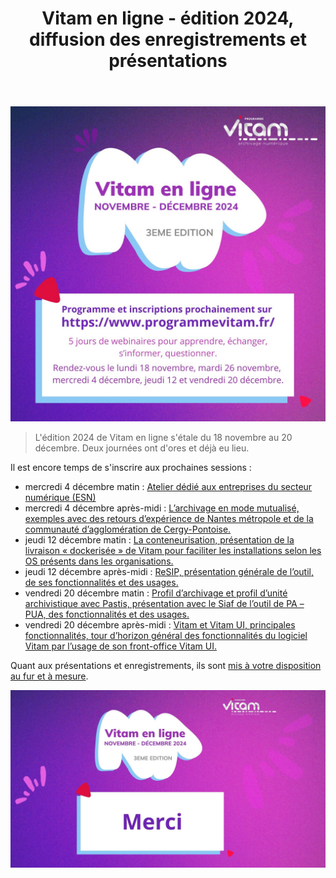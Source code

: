 ﻿---
layout: post
title: Vitam en ligne - édition 2024, diffusion des enregistrements et présentations
---

![Logos](/public/images/Vitamenligne_2024.jpg)
> L'édition 2024 de Vitam en ligne s'étale du 18 novembre au 20 décembre. Deux journées ont d'ores et déjà eu lieu.

Il est encore temps de s'inscrire aux prochaines sessions :
- mercredi 4 décembre matin : [Atelier dédié aux entreprises du secteur numérique (ESN)](https://events.teams.microsoft.com/event/a4ce1deb-c220-43c2-9b6d-637ebe75bcb1@5d0b42b2-7ba0-42b9-bd88-2dd1558bd190)
- mercredi 4 décembre après-midi : [L’archivage en mode mutualisé, exemples avec des retours d’expérience de Nantes métropole et de la communauté d’agglomération de Cergy-Pontoise.](https://events.teams.microsoft.com/event/cb86aa11-dd67-4842-947e-937e15d2e462@5d0b42b2-7ba0-42b9-bd88-2dd1558bd190)
- jeudi 12 décembre matin : [La conteneurisation, présentation de la livraison « dockerisée » de Vitam pour faciliter les installations selon les OS présents dans les organisations.](https://events.teams.microsoft.com/event/47635479-136e-4fdd-86db-53fb929ddd24@5d0b42b2-7ba0-42b9-bd88-2dd1558bd190)
- jeudi 12 décembre après-midi : [ReSIP, présentation générale de l’outil, de ses fonctionnalités et des usages.](https://events.teams.microsoft.com/event/cbe7a74c-1480-4536-ac88-98a8559a7b2f@5d0b42b2-7ba0-42b9-bd88-2dd1558bd190)
- vendredi 20 décembre matin : [Profil d’archivage et profil d’unité archivistique avec Pastis, présentation avec le Siaf de l’outil de PA – PUA, des fonctionnalités et des usages.](https://events.teams.microsoft.com/event/ed064b97-273f-4232-88a5-37f4408eaeef@5d0b42b2-7ba0-42b9-bd88-2dd1558bd190)
- vendredi 20 décembre après-midi : [Vitam et Vitam UI, principales fonctionnalités, tour d’horizon général des fonctionnalités du logiciel Vitam par l’usage de son front-office Vitam UI.](https://events.teams.microsoft.com/event/2c59eec0-2ee8-4d5a-8781-86f7db49287b@5d0b42b2-7ba0-42b9-bd88-2dd1558bd190)

Quant aux présentations et enregistrements, ils sont [mis à votre disposition au fur et à mesure](https://www.programmevitam.fr/pages/demonstration/vitam_2024/).

![Logos](/public/images/Vitamenligne_2024_merci.jpg)